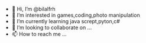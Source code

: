 - 👋 Hi, I’m @bilalfrh
- 👀 I’m interested in games,coding,photo manipulation
- 🌱 I’m currently learning java scrept,pyton,c#
- 💞️ I’m looking to collaborate on ...
- 📫 How to reach me ...

<!---
bilalfrh/bilalfrh is a ✨ special ✨ repository because its `README.md` (this file) appears on your GitHub profile.
You can click the Preview link to take a look at your changes.
--->
